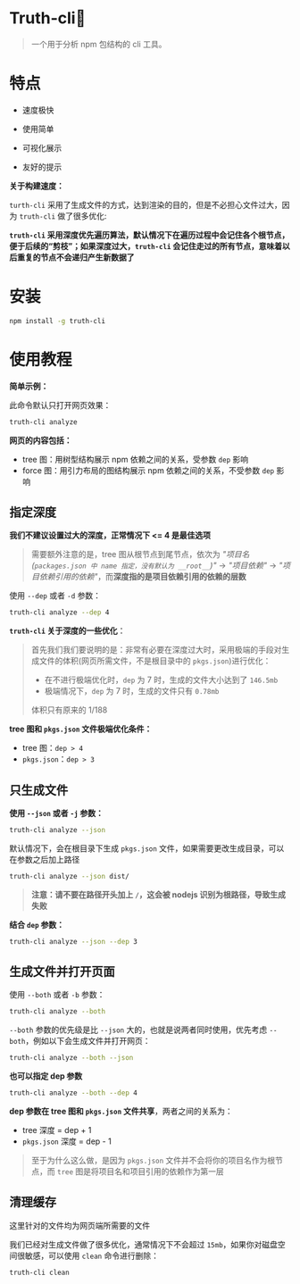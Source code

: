 # Truth-cli🤩

> 一个用于分析 npm 包结构的 cli 工具。

# 特点

- 速度极快

- 使用简单
- 可视化展示
- 友好的提示

**关于构建速度：**

`turth-cli` 采用了生成文件的方式，达到渲染的目的，但是不必担心文件过大，因为 `truth-cli` 做了很多优化:

**`truth-cli` 采用深度优先遍历算法，默认情况下在遍历过程中会记住各个根节点，便于后续的“剪枝”；如果深度过大，`truth-cli` 会记住走过的所有节点，意味着以后重复的节点不会递归产生新数据了** 

# 安装

```bash
npm install -g truth-cli
```

# 使用教程

**简单示例：**

此命令默认只打开网页效果：

```bash
truth-cli analyze
```

**网页的内容包括：**

- tree 图：用树型结构展示 npm 依赖之间的关系，受参数 `dep` 影响
- force 图：用引力布局的图结构展示 npm 依赖之间的关系，不受参数 `dep` 影响

## 指定深度

**我们不建议设置过大的深度，正常情况下 <= 4 是最佳选项**

> 需要额外注意的是，tree 图从根节点到尾节点，依次为 *"项目名(`packages.json 中 name 指定，没有默认为 __root__`)"* -> *"项目依赖"* -> *"项目依赖引用的依赖"*，而**深度指的是项目依赖引用的依赖的层数**

使用 `--dep` 或者 `-d` 参数：

```bash
truth-cli analyze --dep 4
```

**`truth-cli` 关于深度的一些优化**：

> 首先我们我们要说明的是：非常有必要在深度过大时，采用极端的手段对生成文件的体积(网页所需文件，不是根目录中的 `pkgs.json`)进行优化：
>
> - 在不进行极端优化时，`dep` 为 7 时，生成的文件大小达到了 `146.5mb`
> - 极端情况下，`dep` 为 7 时，生成的文件只有 `0.78mb`
>
> 体积只有原来的 1/188

**tree 图和 `pkgs.json` 文件极端优化条件：**

- tree 图：`dep > 4` 
- `pkgs.json`：`dep > 3`

## 只生成文件

**使用 `--json` 或者 `-j` 参数：**

```bash
truth-cli analyze --json
```

默认情况下，会在根目录下生成 `pkgs.json` 文件，如果需要更改生成目录，可以在参数之后加上路径

```bash
truth-cli analyze --json dist/
```

> **注意：请不要在路径开头加上 `/`，这会被 nodejs 识别为根路径，导致生成失败**

**结合 `dep` 参数：**

```bash
truth-cli analyze --json --dep 3
```

## 生成文件并打开页面

使用 `--both` 或者 `-b` 参数：

```bash
truth-cli analyze --both
```

`--both` 参数的优先级是比 `--json` 大的，也就是说两者同时使用，优先考虑 `--both`，例如以下会生成文件并打开网页：

```bash
truth-cli analyze --both --json
```

**也可以指定 dep 参数**

```bash
truth-cli analyze --both --dep 4
```

**dep 参数在 tree 图和 `pkgs.json` 文件共享**，两者之间的关系为：

- tree 深度 = dep + 1
- `pkgs.json` 深度 = dep - 1

> 至于为什么这么做，是因为 `pkgs.json` 文件并不会将你的项目名作为根节点，而 `tree` 图是将项目名和项目引用的依赖作为第一层

## 清理缓存

这里针对的文件均为网页端所需要的文件

我们已经对生成文件做了很多优化，通常情况下不会超过 `15mb`，如果你对磁盘空间很敏感，可以使用 `clean` 命令进行删除：

```bash
truth-cli clean
```
